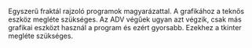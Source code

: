 Egyszerű fraktál rajzoló programok magyarázattal.
A grafikához a teknős eszköz megléte szükséges.
Az ADV végűek ugyan azt végzik, csak más grafikai eszközt használ a program és ezért gyorsabb.
Ezekhez a tkinter megléte szükséges.

